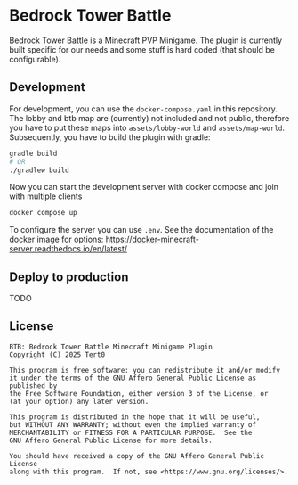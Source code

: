 # Bedrock Tower Battle
Bedrock Tower Battle is a Minecraft PVP Minigame.
The plugin is currently built specific for our needs and some stuff is hard coded (that should be configurable).
## Development
For development, you can use the `docker-compose.yaml` in this repository.
The lobby and btb map are (currently) not included and not public, therefore you have to put these maps into `assets/lobby-world` and `assets/map-world`.
Subsequently, you have to build the plugin with gradle:
```bash
gradle build
# OR
./gradlew build
```
Now you can start the development server with docker compose and join with multiple clients
```bash
docker compose up
```
To configure the server you can use `.env`.
See the documentation of the docker image for options: https://docker-minecraft-server.readthedocs.io/en/latest/

## Deploy to production
TODO
## License
```
BTB: Bedrock Tower Battle Minecraft Minigame Plugin
Copyright (C) 2025 Tert0

This program is free software: you can redistribute it and/or modify
it under the terms of the GNU Affero General Public License as published by
the Free Software Foundation, either version 3 of the License, or
(at your option) any later version.

This program is distributed in the hope that it will be useful,
but WITHOUT ANY WARRANTY; without even the implied warranty of
MERCHANTABILITY or FITNESS FOR A PARTICULAR PURPOSE.  See the
GNU Affero General Public License for more details.

You should have received a copy of the GNU Affero General Public License
along with this program.  If not, see <https://www.gnu.org/licenses/>.
```